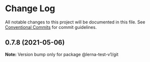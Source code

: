# Change Log

All notable changes to this project will be documented in this file.
See [Conventional Commits](https://conventionalcommits.org) for commit guidelines.

## 0.7.8 (2021-05-06)

**Note:** Version bump only for package @lerna-test-v1/git
